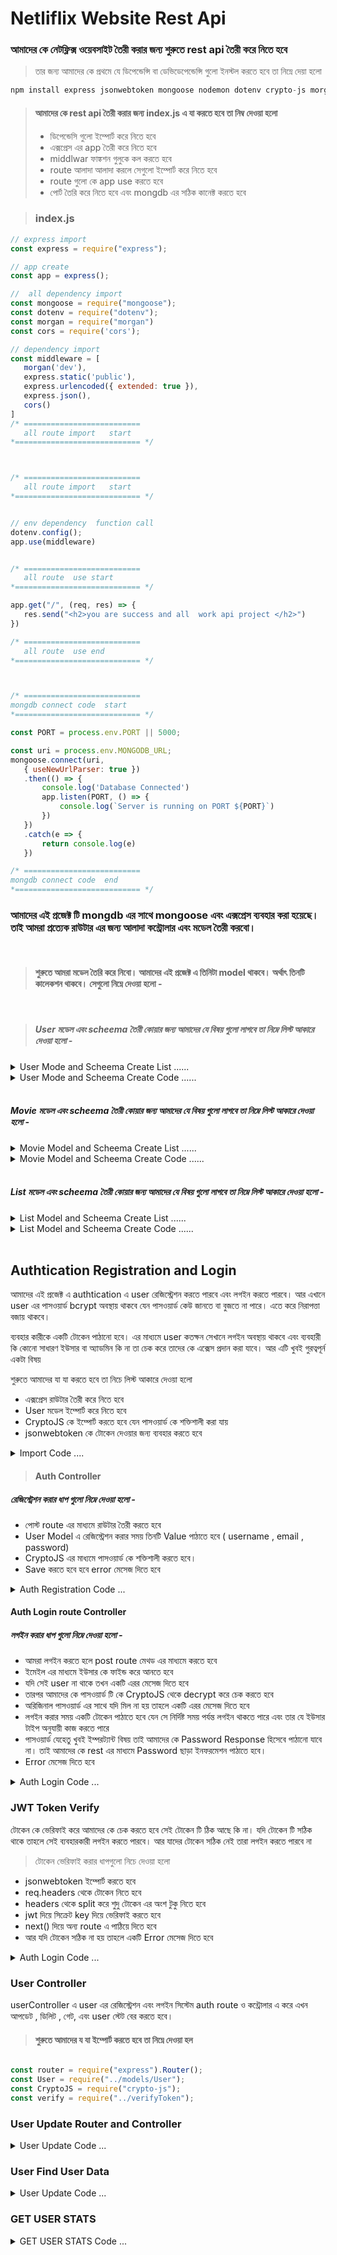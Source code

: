 # Netliflix Website Rest Api 

### আমাদের কে নেটফ্লিক্স ওয়েবসাইট তৈরী করার জন্য শুরুতে  rest api  তৈরী করে নিতে হবে 

> তার জন্য আমাদের কে প্রথমে যে ডিপেন্ডেন্সি বা ডেভিডেপেন্ডেন্সি গুলো ইনস্টল করতে হবে তা  নিম্নে দেয়া হলো 


```javascript  
npm install express jsonwebtoken mongoose nodemon dotenv crypto-js morgan  cors
```

> #### আমাদের কে rest  api  তৈরী করার জন্য  index.js    এ   যা করতে হবে তা নিম্ব দেওয়া হলো 
>  - ডিপেন্ডেসি গুলো ইম্পোর্ট করে নিতে হবে 
>  - এক্সপ্রেস এর  app  তৈরী  করে নিতে হবে 
>  - middlwar   ফাঙ্কশন গুলুকে কল করতে হবে 
>  - route  আলাদা আলাদা করলে সেগুলো ইম্পোর্ট করে  নিতে হবে 
>  - route  গুলো কে   app  use  করতে হবে 
>  - পোর্ট তৈরি করে নিতে হবে এবং mongdb  এর সঠিক কানেক্ট  করতে হবে 


> ### index.js 


 ```javascript
 // express import 
const express = require("express");

// app create 
const app = express();

//  all dependency import 
const mongoose = require("mongoose");
const dotenv = require("dotenv");
const morgan = require("morgan")
const cors = require('cors');

// dependency import 
const middleware = [
    morgan('dev'),
    express.static('public'),
    express.urlencoded({ extended: true }),
    express.json(),
    cors()
]
/* ==========================
    all route import   start 
*============================ */



/* ==========================
    all route import   start 
*============================ */


// env dependency  function call 
dotenv.config();
app.use(middleware)


/* ==========================
    all route  use start  
*============================ */

app.get("/", (req, res) => {
    res.send("<h2>you are success and all  work api project </h2>")
})

/* ==========================
    all route  use end   
*============================ */



/* ==========================
 mongdb connect code  start 
*============================ */

const PORT = process.env.PORT || 5000;

const uri = process.env.MONGODB_URL;
mongoose.connect(uri,
    { useNewUrlParser: true })
    .then(() => {
        console.log('Database Connected')
        app.listen(PORT, () => {
            console.log(`Server is running on PORT ${PORT}`)
        })
    })
    .catch(e => {
        return console.log(e)
    })

/* ==========================
 mongdb connect code  end
*============================ */
```

### আমাদের এই প্রজেক্ট  টি  mongdb   এর সাথে mongoose  এবং এক্সপ্রেস ব্যবহার করা  হয়েছে। তাই আমরা  প্রত্যেক  রাউটার  এর জন্য আলাদা কন্ট্রোলার এবং মডেল তৈরী করবো।  
 <br/>

> #### শুরুতে  আমরা মডেল তৈরি করে  নিবো।   আমাদের এই প্রজেক্ট এ  তিনিটা model  থাকবে।  অর্থাৎ তিনটি কালেকশন থাকবে।  সেগুলো  নিম্নে দেওয়া হলো - 

 <br/>


> ##### User  মডেল  এবং scheema  তৈরী কোয়ার জন্য আমাদের  যে বিষয় গুলো লাগবে তা নিম্নে  লিস্ট আকারে দেওয়া হলো -

<details>
<summary>User Mode and Scheema Create List  ...... </summary>


 -  username
    -  type: String 
    -  required: true 
    -  unique: true 
- email 
    -  type: String 
    -  required: true 
    -  unique: true 
- password 
    -  type: String 
    -  required: true 
- profilePic 
    -  type: String 
    -  defaut: "" 
- isAdmin 
    -  type: Boolean 
    -  default: false 
- timestamps :  true  


</details>

<details>
<summary>User Mode and Scheema Create Code   ...... </summary>

```javascript 
const { Schema, model } = require('mongoose')

const userScheema = new Schema({
    username: {
        type: String,
        required: true,
        unique: true
    },
    email: {
        type: String,
        required: true,
        unique: true
    },
    password: {
        type: String,
        required: true
    },
    profilePic: {
        type: String, default: ""
    },
    isAdmin: {
        type: Boolean,
        default: false
    }
},

    {
        timestamps: true
    }
)

module.exports = model("User", userScheema)
```


</details>
<br/>

 ##### Movie  মডেল  এবং scheema  তৈরী কোয়ার জন্য আমাদের  যে বিষয় গুলো লাগবে তা নিম্নে  লিস্ট আকারে দেওয়া হলো -

<details>
<summary>Movie  Model and Scheema Create List  ...... </summary>


 -  title
    -  type: String 
    -  required: true 
    -  unique: true 
- desc 
    -  type: String 
- imgTitle 
    -  type: String 
- imgSm 
    -  type: String 
- trailer 
    -  type: String 
- video 
    -  type: String 
- year 
    -  type: String 
- limit 
    -  type: String 
- genre 
    -  type: String  
- isSeries 
    -  type: Boolean 
    -  defaut:false
- timestamps :  true  

</details>

<details>
<summary>Movie  Model  and Scheema Create Code   ...... </summary>

```javascript 
const { Schema, model } = require('mongoose')

const movieScheema = new Schema({
    title: {
        type: String,
        required: true,
        unique: true
    },
    email: String,
    desc: String,
    img: String,
    imgTitle: String,
    imgSm: String,
    trailer: String,
    video: String,
    year: String,
    limit: String,
    genre: String,
    isSeries: {
        type: Boolean,
        default: false
    }

},

    {
        timestamps: true
    }
)
module.exports = model("Movie", movieScheema)
```
</details>

<br/>


##### List   মডেল  এবং scheema  তৈরী কোয়ার জন্য আমাদের  যে বিষয় গুলো লাগবে তা নিম্নে  লিস্ট আকারে দেওয়া হলো -

<details>
<summary>List  Model and Scheema Create List  ...... </summary>


 -  title
    -  type: String 
    -  required: true 
    -  unique: true 
- type 
    -  type: String 
- genre 
    -  type: String 
- content 
    -  type: String 
- timestamps :  true  

</details>



<details>
<summary>List   Model  and Scheema Create Code   ...... </summary>

```javascript 
const { Schema, model } = require('mongoose')

const movieScheema = new Schema({
    title: {
        type: String,
        required: true,
        unique: true
    },
    type: String,
    genre: String,
    content: Array
},

    {
        timestamps: true
    }
)
module.exports = model("Movie", movieScheema)
```
</details>

<br/>


## Authtication Registration and Login 

আমাদের এই প্রজেক্ট এ authtication   এ user   রেজিস্ট্রেশন করতে  পারবে এবং লগইন  করতে  পারবে।  আর এখানে user   এর পাসওয়ার্ড  bcrypt   অবস্থায় থাকবে যেন  পাসওয়ার্ড কেউ জানতে বা বুজতে না পারে।   এতে করে নিরাপত্তা বজায় থাকবে।  

ব্যবহার কারীকে একটি টোকেন  পাঠানো  হবে।   এর মাধ্যমে user  কতক্ষন সেখানে লগইন অবস্থায় থাকবে এবং ব্যবহারী কি কোনো সাধারণ ইউসার বা অ্যাডমিন কি না তা চেক করে তাদের কে এক্সেস প্রদান করা যাবে।  আর এটি খুবই গুরত্বপূর্ন  একটা বিষয় 


শুরুতে আমাদের যা যা করতে হবে তা   নিচে লিস্ট  আকারে  দেওয়া হলো 

- এক্সপ্রেস রাউটার  তৈরী করে নিতে হবে 
- User  মডেল ইম্পোর্ট করে নিতে হবে 
- CryptoJS   কে ইম্পোর্ট করতে হবে যেন  পাসওয়ার্ড কে শক্তিশালী করা যায় 
- jsonwebtoken  কে টোকেন দেওয়ার জন্য ব্যবহার করতে হবে 

<details>
<summary>Import Code ....  </summary>

```javascript
const router = require("express").Router();
const User = require("../models/User");
const CryptoJS = require("crypto-js");
const jwt = require("jsonwebtoken");
```
</details>


> #### Auth Controller  

##### রেজিস্ট্রেশন  করার ধাপ গুলো নিম্নে দেওয়া হলো - 

- পোস্ট route    এর মাধ্যমে   রাউটার তৈরী করতে হবে
- User Model  এ  রেজিস্ট্রেশন  করার সময় তিনটি Value পাঠাতে  হবে ( username , email , password) 
- CryptoJS এর মাধ্যমে পাসওয়ার্ড কে শক্তিশালী করতে হবে।  
- Save  করতে হবে হবে error   মেসেজ দিতে হবে 


<details>
<summary>Auth Registration Code ...  </summary>

```javascript
//REGISTER
router.post("/register", async (req, res) => {
  const newUser = new User({
    username: req.body.username,
    email: req.body.email,
    password: CryptoJS.AES.encrypt(
      req.body.password,
      process.env.SECRET_KEY
    ).toString(),
  });
  try {
    const user = await newUser.save();
    res.status(201).json(user);
  } catch (err) {
    res.status(500).json(err);
  }
});
```
</details>


#### Auth Login  route Controller 
##### লগইন   করার ধাপ গুলো নিম্নে দেওয়া হলো - 
- আমরা  লগইন করতে  হলে post   route  মেথড এর মাধ্যমে করতে হবে 
- ইমেইল এর মাধ্যমে ইউসার কে  ফাইন্ড করে আনতে হবে
- যদি  সেই user  না থাকে তখন একটি এরর মেসেজ দিতে হবে 
- তারপর  আমাদের কে পাসওয়ার্ড টি কে CryptoJS  থেকে decrypt করে   চেক  করতে হবে 
- অরিজিনাল পাসওয়ার্ড এর সাথে যদি  মিল না হয় তাহলে  একটি এরর মেসেজ   দিতে হবে 
- লগইন করার সময় একটি  টোকেন পাঠাতে হবে যেন সে নির্দিষ্ট সময় পর্যন্ত  লগইন থাকতে পারে এবং  তার যে  ইউসার টাইপ অনুযায়ী কাজ করতে  পারে 
- পাসওয়ার্ড যেহেতু খুবই  ইম্পরট্যান্ট বিষয় তাই আমাদের  কে Password   Response  হিসেবে পাঠানো যাবে  না।  তাই আমাদের কে rest  এর  মাধ্যমে Password  ছাড়া ইনফরমেশন পাঠাতে হবে।  
- Error  মেসেজ দিতে হবে 

<details>
<summary>Auth Login  Code ...  </summary>

```javascript
//LOGIN
router.post("/login", async (req, res) => {
  try {
    const user = await User.findOne({ email: req.body.email });
    !user && res.status(401).json("Wrong password or username!");

    const bytes = CryptoJS.AES.decrypt(user.password, process.env.SECRET_KEY);
    const originalPassword = bytes.toString(CryptoJS.enc.Utf8);

    originalPassword !== req.body.password &&
      res.status(401).json("Wrong password or username!");

    const accessToken = jwt.sign(
      { id: user._id, isAdmin: user.isAdmin },
      process.env.SECRET_KEY,
      { expiresIn: "5d" }
    );

    const { password, ...info } = user._doc;

    res.status(200).json({ ...info, accessToken });
  } catch (err) {
    res.status(500).json(err);
  }
});

```
</details>

### JWT  Token Verify 

টোকেন  কে ভেরিফাই করে আমাদের কে চেক করতে হবে সেই টোকেন টি  ঠিক আছে  কি না।  যদি টোকেন টি সঠিক থাকে তাহলে সেই   ব্যবহারকারী লগইন করতে পারবে। আর যাদের  টোকেন সঠিক নেই তারা লগইন করতে পারবে না 

> টোকেন ভেরিফাই করার  ধাপগুলো  নিচে দেওয়া হলো 

- jsonwebtoken  ইম্পোর্ট করতে হবে 
- req.headers থেকে টোকেন  নিতে হবে 
- headers থেকে split  করে  শুদু টোকেন এর  অংশ টুকু নিতে হবে 
- jwt  দিয়ে  সিক্রেট  key  দিয়ে ভেরিফাই করতে হবে 
- next()  দিয়ে  অন্য route  এ পাঠিয়ে দিতে হবে 
- আর যদি টোকেন সঠিক না হয় তাহলে একটি  Error  মেসেজ দিতে হবে 

<details>
<summary>Auth Login  Code ...  </summary>

```javascript 
const jwt = require("jsonwebtoken");

function verify(req, res, next) {
  const authHeader = req.headers.token;
  if (authHeader) {
    const token = authHeader.split(" ")[1];

    jwt.verify(token, process.env.SECRET_KEY, (err, user) => {
      if (err) res.status(403).json("Token is not valid!");
      req.user = user;
      next();
    });
  } else {
    return res.status(401).json("You are not authenticated!");
  }
}

module.exports = verify;
```

</details>



###  User Controller 

userController  এ user  এর রেজিস্ট্রেশন এবং লগইন  সিস্টেম auth  route  ও কন্ট্রোলার এ করে এখন  আপডেট , ডিলিট , গেট, এবং   user  স্টেট বের করতে হবে।  

> #### শুরুতে  আমাদের য যা  ইম্পোর্ট করতে  হবে তা নিম্নে দেওয়া হল 

```javascript

const router = require("express").Router();
const User = require("../models/User");
const CryptoJS = require("crypto-js");
const verify = require("../verifyToken");
```
 

 ### User Update  Router and Controller  
<details>
<summary>User Update   Code ...  </summary>

```javascript
router.put("/:id", verify, async (req, res) => {
  if (req.user.id === req.params.id || req.user.isAdmin) {
    if (req.body.password) {
      req.body.password = CryptoJS.AES.encrypt(
        req.body.password,
        process.env.SECRET_KEY
      ).toString();
    }

    try {
      const updatedUser = await User.findByIdAndUpdate(
        req.params.id,
        {
          $set: req.body,
        },
        { new: true }
      );
      res.status(200).json(updatedUser);
    } catch (err) {
      res.status(500).json(err);
    }
  } else {
    res.status(403).json("You can update only your account!");
  }
});
```
</details>


### User  Find  User Data  
<details>
<summary>User Update   Code ...  </summary>

```javascript 
//GET ALL
router.get("/", verify, async (req, res) => {
  const query = req.query.new;
  if (req.user.isAdmin) {
    try {
      const users = query
        ? await User.find().sort({ _id: -1 }).limit(5)
        : await User.find();
      res.status(200).json(users);
    } catch (err) {
      res.status(500).json(err);
    }
  } else {
    res.status(403).json("You are not allowed to see all users!");
  }
});
```
</details>


### GET USER STATS  
<details>
<summary>GET USER STATS Code ...  </summary>

```javascript
router.get("/stats", async (req, res) => {
  const today = new Date();
  const latYear = today.setFullYear(today.setFullYear() - 1);

  try {
    const data = await User.aggregate([
      {
        $project: {
          month: { $month: "$createdAt" },
        },
      },
      {
        $group: {
          _id: "$month",
          total: { $sum: 1 },
        },
      },
    ]);
    res.status(200).json(data)
  } catch (err) {
    res.status(500).json(err);
  }
});
```

</details>

